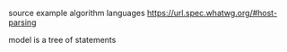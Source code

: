 
source example algorithm languages
  https://url.spec.whatwg.org/#host-parsing

model is a tree of statements
